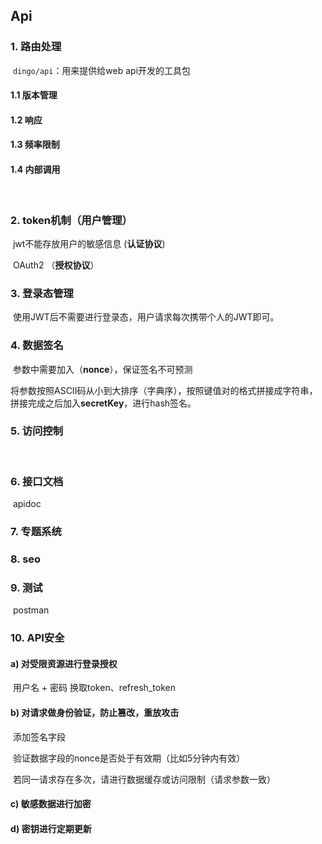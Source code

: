 ## Api

### 1. 路由处理

​	`dingo/api`：用来提供给web api开发的工具包

#### 	1.1 版本管理

#### 	1.2 响应

#### 	1.3 频率限制 

#### 	1.4 内部调用 

​		

### 2. token机制（用户管理） 

​	jwt不能存放用户的敏感信息 (**认证协议**)

​	OAuth2 （**授权协议**）



### 3. 登录态管理

​	使用JWT后不需要进行登录态，用户请求每次携带个人的JWT即可。



### 4. 数据签名

​	参数中需要加入（**nonce**），保证签名不可预测 

​	将参数按照ASCII码从小到大排序（字典序），按照键值对的格式拼接成字符串，拼接完成之后加入**secretKey**，进行hash签名。



### 5. 访问控制

​	

### 6. 接口文档

​	apidoc

### 7. 专题系统



### 8. seo



### 9. 测试

​	postman



### 10. API安全

#### a) 对受限资源进行登录授权

​	用户名 + 密码 换取token、refresh_token




#### b) 对请求做身份验证，防止篡改，重放攻击

​	添加签名字段

​	验证数据字段的nonce是否处于有效期（比如5分钟内有效）

​	若同一请求存在多次，请进行数据缓存或访问限制（请求参数一致）

	

#### c) 敏感数据进行加密





#### d) 密钥进行定期更新

